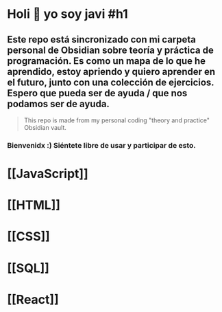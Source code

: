 # Holi 👋 yo soy javi #h1

## Este repo está sincronizado con mi carpeta personal de Obsidian sobre teoría y práctica de programación. Es como un mapa de lo que he aprendido, estoy apriendo y quiero aprender en el futuro, junto con una colección de ejercicios. Espero que pueda ser de ayuda / que nos podamos ser de ayuda.

> This repo is made from my personal coding "theory and practice" Obsidian vault.

### Bienvenidx :) Siéntete libre de usar y participar de esto.

# [[JavaScript]]

# [[HTML]]

# [[CSS]]

# [[SQL]]

# [[React]]



